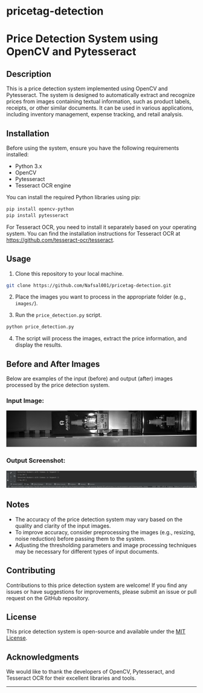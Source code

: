 # pricetag-detection
# Price Detection System using OpenCV and Pytesseract

## Description
This is a price detection system implemented using OpenCV and Pytesseract. The system is designed to automatically extract and recognize prices from images containing textual information, such as product labels, receipts, or other similar documents. It can be used in various applications, including inventory management, expense tracking, and retail analysis.

## Installation

Before using the system, ensure you have the following requirements installed:

- Python 3.x
- OpenCV
- Pytesseract
- Tesseract OCR engine

You can install the required Python libraries using pip:

```bash
pip install opencv-python
pip install pytesseract
```

For Tesseract OCR, you need to install it separately based on your operating system. You can find the installation instructions for Tesseract OCR at https://github.com/tesseract-ocr/tesseract.

## Usage

1. Clone this repository to your local machine.

```bash
git clone https://github.com/Nafsal001/pricetag-detection.git
```

2. Place the images you want to process in the appropriate folder (e.g., `images/`).

3. Run the `price_detection.py` script.

```bash
python price_detection.py
```

4. The script will process the images, extract the price information, and display the results.

## Before and After Images

Below are examples of the input (before) and output (after) images processed by the price detection system.

### Input Image:

![Before Image](imgs/in.png)

### Output Screenshot:

![After Image](imgs/Out.png)

## Notes

- The accuracy of the price detection system may vary based on the quality and clarity of the input images.
- To improve accuracy, consider preprocessing the images (e.g., resizing, noise reduction) before passing them to the system.
- Adjusting the thresholding parameters and image processing techniques may be necessary for different types of input documents.

## Contributing

Contributions to this price detection system are welcome! If you find any issues or have suggestions for improvements, please submit an issue or pull request on the GitHub repository.

## License

This price detection system is open-source and available under the [MIT License](LICENSE).

## Acknowledgments

We would like to thank the developers of OpenCV, Pytesseract, and Tesseract OCR for their excellent libraries and tools.

---

